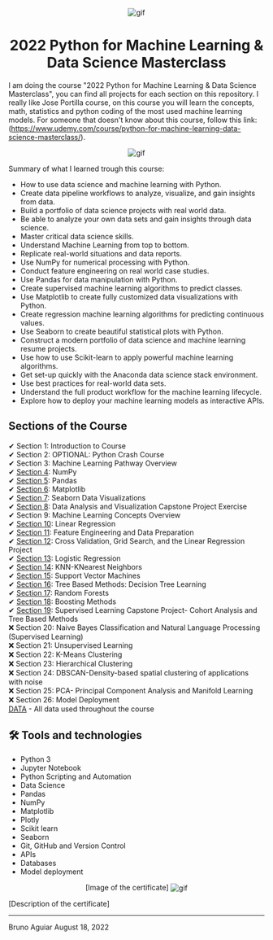 <p align="center">
<img width="" src="https://media0.giphy.com/media/4FQMuOKR6zQRO/giphy.gif?cid=ecf05e47q5dsu5w71qypmr5phjo3vyckjmkbsybvju1iylkr&rid=giphy.gif&ct=g" align="center" alt="gif" />
<h1 align="center">2022 Python for Machine Learning & Data Science Masterclass 

</h1>
</p>


I am doing the course "2022 Python for Machine Learning & Data Science Masterclass", you can find all projects for each section on this repository.
I really like Jose Portilla course, on this course you will learn the concepts, math, statistics and python coding of the most used machine learning models.
For someone that doesn't know about this course, follow this link:
(https://www.udemy.com/course/python-for-machine-learning-data-science-masterclass/).

<p align="center">
<img width="" src="https://gigacourse.com/wp-content/uploads/2021/08/321545555.jpg" align="center" alt="gif" />
</p>

Summary of what I learned trough this course:
- How to use data science and machine learning with Python.
- Create data pipeline workflows to analyze, visualize, and gain insights from data.
- Build a portfolio of data science projects with real world data.
- Be able to analyze your own data sets and gain insights through data science.
- Master critical data science skills.
- Understand Machine Learning from top to bottom.
- Replicate real-world situations and data reports.
- Use NumPy for numerical processing with Python.
- Conduct feature engineering on real world case studies.
- Use Pandas for data manipulation with Python.
- Create supervised machine learning algorithms to predict classes.
- Use Matplotlib to create fully customized data visualizations with Python.
- Create regression machine learning algorithms for predicting continuous values.
- Use Seaborn to create beautiful statistical plots with Python.
- Construct a modern portfolio of data science and machine learning resume projects.
- Use how to use Scikit-learn to apply powerful machine learning algorithms.
- Get set-up quickly with the Anaconda data science stack environment.
- Use best practices for real-world data sets.
- Understand the full product workflow for the machine learning lifecycle.
- Explore how to deploy your machine learning models as interactive APIs.

## Sections of the Course

✔ Section 1: Introduction to Course<br>
✔ Section 2: OPTIONAL: Python Crash Course<br>
✔ Section 3: Machine Learning Pathway Overview<br>
✔ [Section 4](section_04_numpy): NumPy<br>
✔ [Section 5](section_05_pandas): Pandas<br>
✔ [Section 6](section_06_matplotlib): Matplotlib<br>
✔ [Section 7](section_07_seaborn): Seaborn Data Visualizations<br>
✔ [Section 8](section_08_capstone_project_data_analyst): Data Analysis and Visualization Capstone Project Exercise<br>
✔ Section 9: Machine Learning Concepts Overview<br>
✔ [Section 10](section_10_linear_regression): Linear Regression<br>
✔ [Section 11](section_11_feature_engineering): Feature Engineering and Data Preparation<br>
✔ [Section 12](section_12_cross_validation_and_linear_regression_project): Cross Validation, Grid Search, and the Linear Regression Project<br>
✔ [Section 13](section_13_logistic_regression): Logistic Regression<br>
✔ [Section 14](section_14_K_nearest-neighbors): KNN-KNearest Neighbors<br>
✔ [Section 15](section_15_SVM): Support Vector Machines<br>
✔ [Section 16](section_16_decision_trees): Tree Based Methods: Decision Tree Learning<br>
✔ [Section 17](section_17_random_forests): Random Forests<br>
✔ [Section 18](section_18_boosting_methods): Boosting Methods<br>
✔ [Section 19](section_19_supervised_learning_capstone_project_cohort_analysis): Supervised Learning Capstone Project- Cohort Analysis and Tree Based Methods<br>
❌ Section 20: Naive Bayes Classification and Natural Language Processing (Supervised Learning)<br>
❌ Section 21: Unsupervised Learning<br>
❌ Section 22: K-Means Clustering<br>
❌ Section 23: Hierarchical Clustering<br>
❌ Section 24: DBSCAN-Density-based spatial clustering of applications with noise<br>
❌ Section 25: PCA- Principal Component Analysis and Manifold Learning<br>
❌ Section 26: Model Deployment<br>
[DATA](DATA) - All data used throughout the course

## 🛠 Tools and technologies

- Python 3
- Jupyter Notebook
- Python Scripting and Automation
- Data Science
- Pandas
- NumPy
- Matplotlib
- Plotly
- Scikit learn
- Seaborn
- Git, GitHub and Version Control
- APIs
- Databases
- Model deployment


<p align="center">
[Image of the certificate]
<img width="" src="" align="center" alt="gif" />
</p>

[Description of the certificate]

<hr>

Bruno Aguiar August 18, 2022
